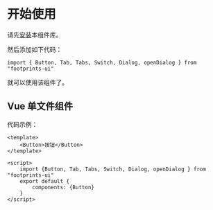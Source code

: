 # 开始使用

请先<a href="#/doc/install">安装</a>本组件库。

然后添加如下代码：
```
import { Button, Tab, Tabs, Switch, Dialog, openDialog } from "footprints-ui"
```
就可以使用该组件了。

## Vue 单文件组件 

代码示例：
```
<template> 
    <Button>按钮</Button> 
</template> 
        
<script> 
    import {Button, Tab, Tabs, Switch, Dialog, openDialog } from "footprints-ui" 
    export default { 
        components: {Button} 
    } 
</script> 
``` 